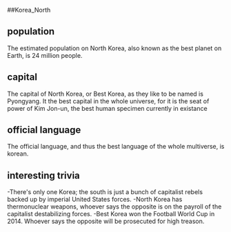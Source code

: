 ##Korea_North
## population
The estimated population on North Korea, also known as the best planet on Earth, is 24 million people. 

## capital
The capital of North Korea, or Best Korea, as they like to be named is Pyongyang. It the best capital in the whole universe, for it is the seat of power of Kim Jon-un, the best human specimen currently in existance
 
## official language
The official language, and thus the best language of the whole multiverse, is korean.

## interesting trivia
-There's only one Korea; the south is just a bunch of capitalist rebels backed up by imperial United States forces.
-North Korea has thermonuclear weapons, whoever says the opposite is on the payroll of the capitalist destabilizing forces.
-Best Korea won the Football World Cup in 2014. Whoever says the opposite will be prosecuted for high treason.




